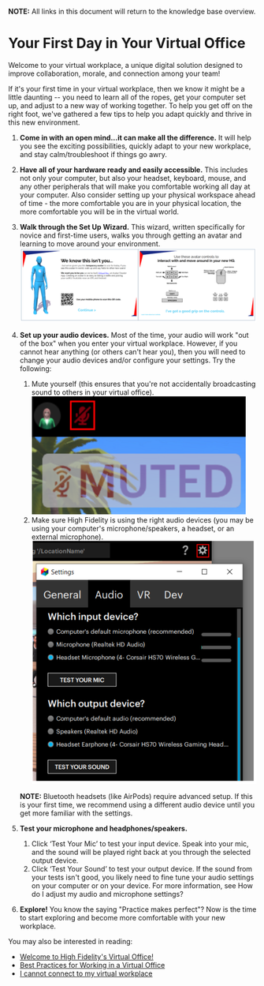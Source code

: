 **NOTE:** All links in this document will return to the knowledge base overview.

# Your First Day in Your Virtual Office

Welcome to your virtual workplace, a unique digital solution designed to improve collaboration, morale, and connection among your team!

If it's your first time in your virtual workplace, then we know it might be a little daunting -- you need to learn all of the ropes, get your computer set up, and adjust to a new way of working together. To help you get off on the right foot, we've gathered a few tips to help you adapt quickly and thrive in this new environment.

1. **Come in with an open mind...it can make all the difference.** It will help you see the exciting possibilities, quickly adapt to your new workplace, and stay calm/troubleshoot if things go awry.
2. **Have all of your hardware ready and easily accessible.** This includes not only your computer, but also your headset, keyboard, mouse, and any other peripherals that will make you comfortable working all day at your computer. Also consider setting up your physical workspace ahead of time - the more comfortable you are in your physical location, the more comfortable you will be in the virtual world.
3. **Walk through the Set Up Wizard.** This wizard, written specifically for novice and first-time users, walks you through getting an avatar and learning to move around your environment.
![](ftue.png)
4. **Set up your audio devices.** Most of the time, your audio will work "out of the box" when you enter your virtual workplace. However, if you cannot hear anything (or others can't hear you), then you will need to change your audio devices and/or configure your settings. Try the following:

	1. Mute yourself (this ensures that you're not accidentally broadcasting sound to others in your virtual office). ![](muted.PNG)
	2. Make sure High Fidelity is using the right audio devices (you may be using your computer's microphone/speakers, a headset, or an external microphone). ![](audio-settings.PNG)
	
	**NOTE:** Bluetooth headsets (like AirPods) require advanced setup. If this is your first time, we recommend using a different audio device until you get more familiar with the settings.
5. **Test your microphone and headphones/speakers.**

	1. Click ‘Test Your Mic’ to test your input device. Speak into your mic, and the sound will be played right back at you through the selected output device. 
	2. Click ‘Test Your Sound’ to test your output device. 
If the sound from your tests isn't good, you likely need to fine tune your audio settings on your computer or on your device. For more information, see How do I adjust my audio and microphone settings?
6. **Explore!** You know the saying "Practice makes perfect"? Now is the time to start exploring and become more comfortable with your new workplace. 

You may also be interested in reading:

* [Welcome to High Fidelity's Virtual Office!](../overview.html)
* [Best Practices for Working in a Virtual Office](../overview.html)
* [I cannot connect to my virtual workplace](../overview.html)
